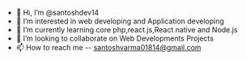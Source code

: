 - 👋 Hi, I’m @santoshdev14
- 👀 I’m interested in web developing and Application developing
- 🌱 I’m currently learning core php,react.js,React native and Node.js
- 💞️ I’m looking to collaborate on Web Developments Projects 
- 📫 How to reach me -- santoshvarma01814@gmail.com

<!---
santoshdev14/santoshdev14 is a ✨ special ✨ repository because its `README.md` (this file) appears on your GitHub profile.
You can click the Preview link to take a look at your changes.
--->
